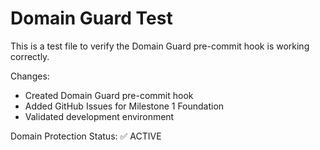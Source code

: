# Domain Guard Test

This is a test file to verify the Domain Guard pre-commit hook is working correctly.

Changes: 
- Created Domain Guard pre-commit hook
- Added GitHub Issues for Milestone 1 Foundation
- Validated development environment

Domain Protection Status: ✅ ACTIVE